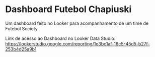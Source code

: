 # Dashboard Futebol Chapiuski
Um dashboard feito no Looker para acompanhamento de um time de Futebol Society

Link de acesso ao Dashboard no Looker Data Studio: https://lookerstudio.google.com/reporting/1e3bc1af-16c5-45d5-b27f-253b4d25a9b1
